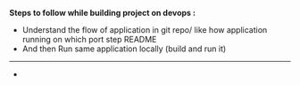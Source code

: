 **Steps to follow while building project on devops :**

* Understand the flow of application in git repo/ like how application running on which port step README
* And then Run same application locally (build and run it)
---
* 

